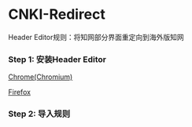 # CNKI-Redirect

Header Editor规则：将知网部分界面重定向到海外版知网

### Step 1: 安装Header Editor

[Chrome(Chromium)](https://chrome.google.com/webstore/detail/header-editor/eningockdidmgiojffjmkdblpjocbhgh)

[Firefox](https://addons.mozilla.org/zh-CN/firefox/addon/header-editor/)

### Step 2: 导入规则
